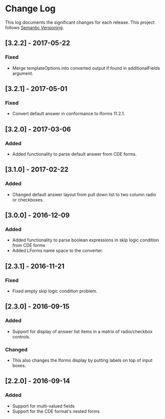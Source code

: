 # Change Log

This log documents the significant changes for each release.
This project follows [Semantic Versioning](http://semver.org/).

## [3.2.2] - 2017-05-22
### Fixed
- Merge templateOptions into converted output if found in additionalFields argument.

## [3.2.1] - 2017-05-01
### Fixed
- Convert default answer in conformance to lforms 11.2.1.

## [3.2.0] - 2017-03-06
### Added
- Added functionality to parse default answer from CDE forms.

## [3.1.0] - 2017-02-22
### Added
- Changed default answer layout from pull down list to two column radio or checkboxes.

## [3.0.0] - 2016-12-09
### Added
- Added functionality to parse boolean expressions in skip logic condition from CDE forms
- Added LForms name space to the converter.

## [2.3.1] - 2016-11-21
### Fixed
- Fixed empty skip logic condition problem.

## [2.3.0] - 2016-09-15
### Added
- Support for display of answer list items in a matrix of radio/checkbox controls.

### Changed
- This also changes the lforms display by putting labels on top of input boxes.

## [2.2.0] - 2016-09-14
### Added
- Support for multi-valued fields
- Support for the CDE format's nested forms

